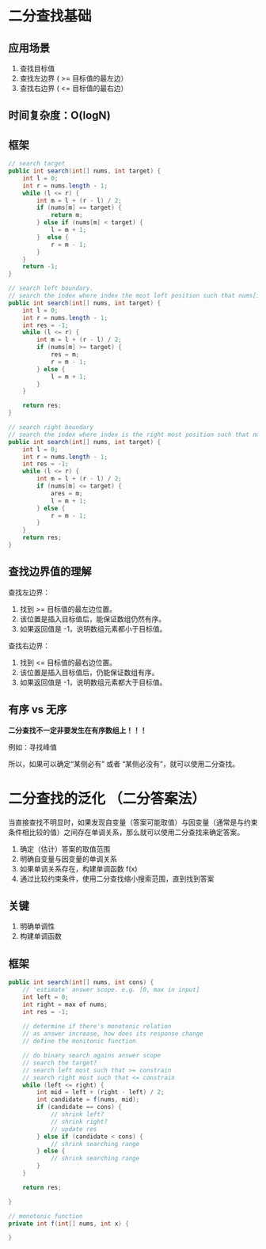 # 二分查找基础

## 应用场景

1. 查找目标值
2. 查找左边界  ( >= 目标值的最左边）
3. 查找右边界 ( <= 目标值的最右边）

## 时间复杂度：O(logN)

## 框架

```java
// search target
public int search(int[] nums, int target) {
	int l = 0;
	int r = nums.length - 1;
	while (l <= r) {
		int m = l + (r - l) / 2;
		if (nums[m] == target) {
			return m;
		} else if (nums[m] < target) {
			l = m + 1;
		}  else {
			r = m - 1;
		}
	}
	return -1;
}

// search left boundary.
// search the index where index the most left position such that nums[index] >= target
public int search(int[] nums, int target) {
	int l = 0;
	int r = nums.length - 1;
	int res = -1;
	while (l <= r) {
		int m = l + (r - l) / 2;
		if (nums[m] >= target) {
			res = m;
			r = m - 1;
		} else {
			l = m + 1;
		} 
	}

	return res;
}

// search right boundary
// search the index where index is the right most position such that nums[index] <= target
public int search(int[] nums, int target) {
	int l = 0;
	int r = nums.length - 1;
	int res = -1;
	while (l <= r) {
		int m = l + (r - l) / 2;
		if (nums[m] <= target) {
			ares = m;
			l = m + 1;
		} else {
			r = m - 1;
		}
	}
	return res;
}
```

## 查找边界值的理解

查找左边界：

1. 找到 >= 目标值的最左边位置。
2. 该位置是插入目标值后，能保证数组仍然有序。
3. 如果返回值是 -1，说明数组元素都小于目标值。

查找右边界：

1. 找到 <= 目标值的最右边位置。
2. 该位置是插入目标值后，仍能保证数组有序。
3. 如果返回值是 -1，说明数组元素都大于目标值。

## 有序 vs 无序

**二分查找不一定非要发生在有序数组上！！！**

例如：寻找峰值

所以，如果可以确定“某侧必有” 或者 “某侧必没有”，就可以使用二分查找。

# 二分查找的泛化 （二分答案法）

当直接查找不明显时，如果发现自变量（答案可能取值）与因变量（通常是与约束条件相比较的值）之间存在单调关系，那么就可以使用二分查找来确定答案。

1. 确定（估计）答案的取值范围
2. 明确自变量与因变量的单调关系
3. 如果单调关系存在，构建单调函数 f(x)
4. 通过比较约束条件，使用二分查找缩小搜索范围，直到找到答案

## 关键

1. 明确单调性
2. 构建单调函数

## 框架

```java
public int search(int[] nums, int cons) {
	// 'estimate' answer scope. e.g. [0, max in input]
	int left = 0;
	int right = max of nums;
	int res = -1;
	
	// determine if there's monotonic relation
	// as answer increase, how does its response change
	// define the monitonic function

	// do binary search agains answer scope
	// search the target?
	// search left most such that >= constrain
	// search right most such that <= constrain
	while (left <= right) {
		int mid = left + (right - left) / 2;
		int candidate = f(nums, mid);
		if (candidate == cons) {
			// shrink left?
			// shrink right?
			// update res
		} else if (candidate < cons) {
			// shrink searching range
		} else {
			// shrink searching range
		}
	}

	return res;

}

// monotonic function
private int f(int[] nums, int x) {

}
```